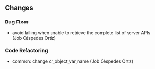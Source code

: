 ## Changes

### Bug Fixes

* avoid failing when unable to retrieve the complete list of server APIs (Job Céspedes Ortiz)

### Code Refactoring

* common: change cr_object_var_name (Job Céspedes Ortiz)
